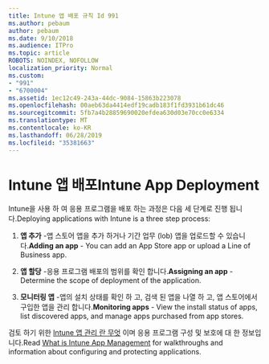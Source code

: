 ```yaml
---
title: Intune 앱 배포 규칙 Id 991
ms.author: pebaum
author: pebaum
ms.date: 9/10/2018
ms.audience: ITPro
ms.topic: article
ROBOTS: NOINDEX, NOFOLLOW
localization_priority: Normal
ms.custom:
- "991"
- "6700004"
ms.assetid: 1ec12c49-243a-44dc-9084-15863b223078
ms.openlocfilehash: 00aeb63da4414edf19cadb183f1fd3931b61dc46
ms.sourcegitcommit: 5fb7a4b28859690020efdea630d03e70cc0e6334
ms.translationtype: MT
ms.contentlocale: ko-KR
ms.lasthandoff: 06/28/2019
ms.locfileid: "35381663"
---
```

# <a name="intune-app-deployment"></a><span data-ttu-id="fea16-102">Intune 앱 배포</span><span class="sxs-lookup"><span data-stu-id="fea16-102">Intune App Deployment</span></span>

<span data-ttu-id="fea16-103">Intune을 사용 하 여 응용 프로그램을 배포 하는 과정은 다음 세 단계로 진행 됩니다.</span><span class="sxs-lookup"><span data-stu-id="fea16-103">Deploying applications with Intune is a three step process:</span></span>
  
1. <span data-ttu-id="fea16-104">**앱 추가** -앱 스토어 앱을 추가 하거나 기간 업무 (lob) 앱을 업로드할 수 있습니다.</span><span class="sxs-lookup"><span data-stu-id="fea16-104">**Adding an app** - You can add an App Store app or upload a Line of Business app.</span></span>

2. <span data-ttu-id="fea16-105">**앱 할당** -응용 프로그램 배포의 범위를 확인 합니다.</span><span class="sxs-lookup"><span data-stu-id="fea16-105">**Assigning an app** - Determine the scope of deployment of the application.</span></span>

3. <span data-ttu-id="fea16-106">**모니터링 앱** -앱의 설치 상태를 확인 하 고, 검색 된 앱을 나열 하 고, 앱 스토어에서 구입한 앱을 관리 합니다.</span><span class="sxs-lookup"><span data-stu-id="fea16-106">**Monitoring apps** - View the install status of apps, list discovered apps, and manage apps purchased from app stores.</span></span>

<span data-ttu-id="fea16-107">검토 하기 위한 [Intune 앱 관리 란 무엇](https://docs.microsoft.com/intune/app-management) 이며 응용 프로그램 구성 및 보호에 대 한 정보입니다.</span><span class="sxs-lookup"><span data-stu-id="fea16-107">Read [What is Intune App Management](https://docs.microsoft.com/intune/app-management) for walkthroughs and information about configuring and protecting applications.</span></span>
  